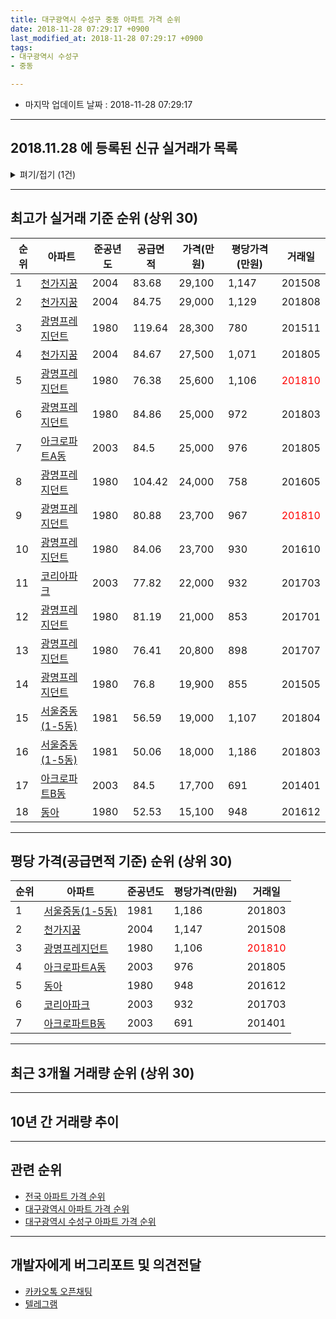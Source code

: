 ```yaml
---
title: 대구광역시 수성구 중동 아파트 가격 순위
date: 2018-11-28 07:29:17 +0900
last_modified_at: 2018-11-28 07:29:17 +0900
tags:
- 대구광역시 수성구
- 중동

---
```


* 마지막 업데이트 날짜 : 2018-11-28 07:29:17

---

## 2018.11.28 에 등록된 신규 실거래가 목록

<details>
<summary>펴기/접기 (1건)</summary>
<div markdown="1">

|아파트|준공년도|공급면적|가격(만원)|평당가격(만원)|거래일|
|---|---|---|---|---|---|
|[천가지꿈](https://search.naver.com/search.naver?query=%EB%8C%80%EA%B5%AC%EA%B4%91%EC%97%AD%EC%8B%9C+%EC%88%98%EC%84%B1%EA%B5%AC+%EC%A4%91%EB%8F%99+%EC%B2%9C%EA%B0%80%EC%A7%80%EA%BF%88)|2004|84.75|28,700|1,117|<span style="color:red">201811</span>|


</div>
</details>

---

## 최고가 실거래 기준 순위 (상위 30)


|순위|아파트|준공년도|공급면적|가격(만원)|평당가격(만원)|거래일|
|---|---|---|---|---|---|---|
|1|[천가지꿈](https://search.naver.com/search.naver?query=%EB%8C%80%EA%B5%AC%EA%B4%91%EC%97%AD%EC%8B%9C+%EC%88%98%EC%84%B1%EA%B5%AC+%EC%A4%91%EB%8F%99+%EC%B2%9C%EA%B0%80%EC%A7%80%EA%BF%88)|2004|83.68|29,100|1,147|201508|
|2|[천가지꿈](https://search.naver.com/search.naver?query=%EB%8C%80%EA%B5%AC%EA%B4%91%EC%97%AD%EC%8B%9C+%EC%88%98%EC%84%B1%EA%B5%AC+%EC%A4%91%EB%8F%99+%EC%B2%9C%EA%B0%80%EC%A7%80%EA%BF%88)|2004|84.75|29,000|1,129|201808|
|3|[광명프레지던트](https://search.naver.com/search.naver?query=%EB%8C%80%EA%B5%AC%EA%B4%91%EC%97%AD%EC%8B%9C+%EC%88%98%EC%84%B1%EA%B5%AC+%EC%A4%91%EB%8F%99+%EA%B4%91%EB%AA%85%ED%94%84%EB%A0%88%EC%A7%80%EB%8D%98%ED%8A%B8)|1980|119.64|28,300|780|201511|
|4|[천가지꿈](https://search.naver.com/search.naver?query=%EB%8C%80%EA%B5%AC%EA%B4%91%EC%97%AD%EC%8B%9C+%EC%88%98%EC%84%B1%EA%B5%AC+%EC%A4%91%EB%8F%99+%EC%B2%9C%EA%B0%80%EC%A7%80%EA%BF%88)|2004|84.67|27,500|1,071|201805|
|5|[광명프레지던트](https://search.naver.com/search.naver?query=%EB%8C%80%EA%B5%AC%EA%B4%91%EC%97%AD%EC%8B%9C+%EC%88%98%EC%84%B1%EA%B5%AC+%EC%A4%91%EB%8F%99+%EA%B4%91%EB%AA%85%ED%94%84%EB%A0%88%EC%A7%80%EB%8D%98%ED%8A%B8)|1980|76.38|25,600|1,106|<span style="color:red">201810</span>|
|6|[광명프레지던트](https://search.naver.com/search.naver?query=%EB%8C%80%EA%B5%AC%EA%B4%91%EC%97%AD%EC%8B%9C+%EC%88%98%EC%84%B1%EA%B5%AC+%EC%A4%91%EB%8F%99+%EA%B4%91%EB%AA%85%ED%94%84%EB%A0%88%EC%A7%80%EB%8D%98%ED%8A%B8)|1980|84.86|25,000|972|201803|
|7|[아크로파트A동](https://search.naver.com/search.naver?query=%EB%8C%80%EA%B5%AC%EA%B4%91%EC%97%AD%EC%8B%9C+%EC%88%98%EC%84%B1%EA%B5%AC+%EC%A4%91%EB%8F%99+%EC%95%84%ED%81%AC%EB%A1%9C%ED%8C%8C%ED%8A%B8A%EB%8F%99)|2003|84.5|25,000|976|201805|
|8|[광명프레지던트](https://search.naver.com/search.naver?query=%EB%8C%80%EA%B5%AC%EA%B4%91%EC%97%AD%EC%8B%9C+%EC%88%98%EC%84%B1%EA%B5%AC+%EC%A4%91%EB%8F%99+%EA%B4%91%EB%AA%85%ED%94%84%EB%A0%88%EC%A7%80%EB%8D%98%ED%8A%B8)|1980|104.42|24,000|758|201605|
|9|[광명프레지던트](https://search.naver.com/search.naver?query=%EB%8C%80%EA%B5%AC%EA%B4%91%EC%97%AD%EC%8B%9C+%EC%88%98%EC%84%B1%EA%B5%AC+%EC%A4%91%EB%8F%99+%EA%B4%91%EB%AA%85%ED%94%84%EB%A0%88%EC%A7%80%EB%8D%98%ED%8A%B8)|1980|80.88|23,700|967|<span style="color:red">201810</span>|
|10|[광명프레지던트](https://search.naver.com/search.naver?query=%EB%8C%80%EA%B5%AC%EA%B4%91%EC%97%AD%EC%8B%9C+%EC%88%98%EC%84%B1%EA%B5%AC+%EC%A4%91%EB%8F%99+%EA%B4%91%EB%AA%85%ED%94%84%EB%A0%88%EC%A7%80%EB%8D%98%ED%8A%B8)|1980|84.06|23,700|930|201610|
|11|[코리아파크](https://search.naver.com/search.naver?query=%EB%8C%80%EA%B5%AC%EA%B4%91%EC%97%AD%EC%8B%9C+%EC%88%98%EC%84%B1%EA%B5%AC+%EC%A4%91%EB%8F%99+%EC%BD%94%EB%A6%AC%EC%95%84%ED%8C%8C%ED%81%AC)|2003|77.82|22,000|932|201703|
|12|[광명프레지던트](https://search.naver.com/search.naver?query=%EB%8C%80%EA%B5%AC%EA%B4%91%EC%97%AD%EC%8B%9C+%EC%88%98%EC%84%B1%EA%B5%AC+%EC%A4%91%EB%8F%99+%EA%B4%91%EB%AA%85%ED%94%84%EB%A0%88%EC%A7%80%EB%8D%98%ED%8A%B8)|1980|81.19|21,000|853|201701|
|13|[광명프레지던트](https://search.naver.com/search.naver?query=%EB%8C%80%EA%B5%AC%EA%B4%91%EC%97%AD%EC%8B%9C+%EC%88%98%EC%84%B1%EA%B5%AC+%EC%A4%91%EB%8F%99+%EA%B4%91%EB%AA%85%ED%94%84%EB%A0%88%EC%A7%80%EB%8D%98%ED%8A%B8)|1980|76.41|20,800|898|201707|
|14|[광명프레지던트](https://search.naver.com/search.naver?query=%EB%8C%80%EA%B5%AC%EA%B4%91%EC%97%AD%EC%8B%9C+%EC%88%98%EC%84%B1%EA%B5%AC+%EC%A4%91%EB%8F%99+%EA%B4%91%EB%AA%85%ED%94%84%EB%A0%88%EC%A7%80%EB%8D%98%ED%8A%B8)|1980|76.8|19,900|855|201505|
|15|[서울중동(1-5동)](https://search.naver.com/search.naver?query=%EB%8C%80%EA%B5%AC%EA%B4%91%EC%97%AD%EC%8B%9C+%EC%88%98%EC%84%B1%EA%B5%AC+%EC%A4%91%EB%8F%99+%EC%84%9C%EC%9A%B8%EC%A4%91%EB%8F%99%281-5%EB%8F%99%29)|1981|56.59|19,000|1,107|201804|
|16|[서울중동(1-5동)](https://search.naver.com/search.naver?query=%EB%8C%80%EA%B5%AC%EA%B4%91%EC%97%AD%EC%8B%9C+%EC%88%98%EC%84%B1%EA%B5%AC+%EC%A4%91%EB%8F%99+%EC%84%9C%EC%9A%B8%EC%A4%91%EB%8F%99%281-5%EB%8F%99%29)|1981|50.06|18,000|1,186|201803|
|17|[아크로파트B동](https://search.naver.com/search.naver?query=%EB%8C%80%EA%B5%AC%EA%B4%91%EC%97%AD%EC%8B%9C+%EC%88%98%EC%84%B1%EA%B5%AC+%EC%A4%91%EB%8F%99+%EC%95%84%ED%81%AC%EB%A1%9C%ED%8C%8C%ED%8A%B8B%EB%8F%99)|2003|84.5|17,700|691|201401|
|18|[동아](https://search.naver.com/search.naver?query=%EB%8C%80%EA%B5%AC%EA%B4%91%EC%97%AD%EC%8B%9C+%EC%88%98%EC%84%B1%EA%B5%AC+%EC%A4%91%EB%8F%99+%EB%8F%99%EC%95%84)|1980|52.53|15,100|948|201612|


---

## 평당 가격(공급면적 기준) 순위 (상위 30)


|순위|아파트|준공년도|평당가격(만원)|거래일|
|---|---|---|---|---|
|1|[서울중동(1-5동)](https://search.naver.com/search.naver?query=%EB%8C%80%EA%B5%AC%EA%B4%91%EC%97%AD%EC%8B%9C+%EC%88%98%EC%84%B1%EA%B5%AC+%EC%A4%91%EB%8F%99+%EC%84%9C%EC%9A%B8%EC%A4%91%EB%8F%99%281-5%EB%8F%99%29)|1981|1,186|201803|
|2|[천가지꿈](https://search.naver.com/search.naver?query=%EB%8C%80%EA%B5%AC%EA%B4%91%EC%97%AD%EC%8B%9C+%EC%88%98%EC%84%B1%EA%B5%AC+%EC%A4%91%EB%8F%99+%EC%B2%9C%EA%B0%80%EC%A7%80%EA%BF%88)|2004|1,147|201508|
|3|[광명프레지던트](https://search.naver.com/search.naver?query=%EB%8C%80%EA%B5%AC%EA%B4%91%EC%97%AD%EC%8B%9C+%EC%88%98%EC%84%B1%EA%B5%AC+%EC%A4%91%EB%8F%99+%EA%B4%91%EB%AA%85%ED%94%84%EB%A0%88%EC%A7%80%EB%8D%98%ED%8A%B8)|1980|1,106|<span style="color:red">201810</span>|
|4|[아크로파트A동](https://search.naver.com/search.naver?query=%EB%8C%80%EA%B5%AC%EA%B4%91%EC%97%AD%EC%8B%9C+%EC%88%98%EC%84%B1%EA%B5%AC+%EC%A4%91%EB%8F%99+%EC%95%84%ED%81%AC%EB%A1%9C%ED%8C%8C%ED%8A%B8A%EB%8F%99)|2003|976|201805|
|5|[동아](https://search.naver.com/search.naver?query=%EB%8C%80%EA%B5%AC%EA%B4%91%EC%97%AD%EC%8B%9C+%EC%88%98%EC%84%B1%EA%B5%AC+%EC%A4%91%EB%8F%99+%EB%8F%99%EC%95%84)|1980|948|201612|
|6|[코리아파크](https://search.naver.com/search.naver?query=%EB%8C%80%EA%B5%AC%EA%B4%91%EC%97%AD%EC%8B%9C+%EC%88%98%EC%84%B1%EA%B5%AC+%EC%A4%91%EB%8F%99+%EC%BD%94%EB%A6%AC%EC%95%84%ED%8C%8C%ED%81%AC)|2003|932|201703|
|7|[아크로파트B동](https://search.naver.com/search.naver?query=%EB%8C%80%EA%B5%AC%EA%B4%91%EC%97%AD%EC%8B%9C+%EC%88%98%EC%84%B1%EA%B5%AC+%EC%A4%91%EB%8F%99+%EC%95%84%ED%81%AC%EB%A1%9C%ED%8C%8C%ED%8A%B8B%EB%8F%99)|2003|691|201401|


---

## 최근 3개월 거래량 순위 (상위 30)


<div style="width:100%;">
    <canvas id="deal_count_ranking" height="250"></canvas>
</div>


<script>
new Chart(document.getElementById("deal_count_ranking"), {
    type: 'horizontalBar',
    data: {
        labels: ['서울중동(1-5동)', '광명프레지던트', '동아', '천가지꿈'],
        datasets: [{
            label: '실거래 수',
            data: [4, 3, 2, 1],
            borderColor: "rgba(255, 0, 128, 1)",
            backgroundColor: "rgba(255, 0, 128, 0.5)",
            fill: false,
        }]
    },
    options: {
        responsive: true,
        title: {
            display: true,
            text: '최근 3개월 거래량 순위'
        },
        tooltips: {
            mode: 'index',
            intersect: false,
            callbacks: {
                title: function(tooltipItems, data) {
                    return "실거래 수:";
                },
                label: function(tooltipItem, data) {
                    return data.labels[tooltipItem.index] + ": " + tooltipItem.xLabel;
                }
            }
        },
        hover: {
            mode: 'nearest',
            intersect: true
        },
        scales: {
            xAxes: [{
                display: true,
                scaleLabel: {
                    display: true,
                    labelString: '실거래 수'
                },
                ticks: {
                    suggestedMin: 0,
                }
            }],
            yAxes: [{
                display: true,
                ticks: {
                    autoSkip: false,
                    callback: function(value, index, values) {
                        if (value.length > 15)
                            return value.substr(0, 13) + "...";
                        else
                            return value;
                    }
                },
                scaleLabel: {
                    display: false,
                }
            }]
        }
    }
});

</script>


---

## 10년 간 거래량 추이


<div style="width:100%;">
    <canvas id="deal_progress" height="250"></canvas>
</div>

<script>
new Chart(document.getElementById("deal_progress"), {
    type: 'line',
    data: {
        labels: ['200811','200812','200901','200902','200903','200904','200905','200906','200907','200908','200909','200910','200911','200912','201001','201002','201003','201004','201005','201006','201007','201008','201009','201010','201011','201012','201101','201102','201103','201104','201105','201106','201107','201108','201109','201110','201111','201112','201201','201202','201203','201204','201205','201206','201207','201208','201209','201210','201211','201212','201301','201302','201303','201304','201305','201306','201307','201308','201309','201310','201311','201312','201401','201402','201403','201404','201405','201406','201407','201408','201409','201410','201411','201412','201501','201502','201503','201504','201505','201506','201507','201508','201509','201510','201511','201512','201601','201602','201603','201604','201605','201606','201607','201608','201609','201610','201611','201612','201701','201702','201703','201704','201705','201706','201707','201708','201709','201710','201711','201712','201801','201802','201803','201804','201805','201806','201807','201808','201809','201810','201811'],
        datasets: [{
            label: '실거래 수',
            pointRadius: 1,
            data: [1, 0, 3, 1, 1, 4, 1, 5, 6, 2, 4, 3, 1, 2, 3, 1, 3, 2, 3, 3, 1, 1, 1, 1, 4, 0, 0, 2, 4, 5, 6, 1, 1, 2, 5, 3, 1, 0, 0, 1, 1, 0, 4, 1, 2, 3, 3, 3, 4, 1, 3, 3, 5, 6, 8, 4, 3, 4, 1, 10, 3, 0, 6, 3, 5, 4, 4, 2, 0, 2, 5, 4, 1, 0, 3, 2, 6, 3, 5, 4, 6, 3, 5, 2, 4, 2, 1, 0, 1, 1, 5, 2, 0, 1, 0, 2, 0, 4, 1, 2, 6, 3, 3, 2, 9, 3, 1, 3, 0, 2, 2, 3, 6, 2, 4, 3, 2, 2, 2, 6, 2],
            borderColor: "rgba(255, 201, 14, 1)",
            backgroundColor: "rgba(255, 201, 14, 0.5)",
            fill: true,
        }]
    },
    options: {
        responsive: true,
        title: {
            display: true,
            text: '10년간 거래량 추이'
        },
        tooltips: {
            mode: 'index',
            intersect: false,
        },
        hover: {
            mode: 'nearest',
            intersect: true
        },
        scales: {
            xAxes: [{
                display: true,
                scaleLabel: {
                    display: true,
                    labelString: '년/월'
                }
            }],
            yAxes: [{
                display: true,
                ticks: {
                    suggestedMin: 0,
                },
                scaleLabel: {
                    display: true,
                    labelString: '실거래 수'
                }
            }]
        }
    }
});

</script>


---

## 관련 순위

- [전국 아파트 가격 순위](https://inasie.github.io/apt-ranking/전국)
- [대구광역시 아파트 가격 순위](https://inasie.github.io/apt-ranking/대구광역시)
- [대구광역시 수성구 아파트 가격 순위](https://inasie.github.io/apt-ranking/대구광역시-수성구)


---

## 개발자에게 버그리포트 및 의견전달

- [카카오톡 오픈채팅](https://open.kakao.com/o/gLJUAP4)
- [텔레그램](https://t.me/inasie)

